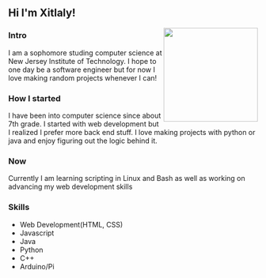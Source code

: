 <h2>Hi I'm Xitlaly!</h2>
<img src="https://images-wixmp-ed30a86b8c4ca887773594c2.wixmp.com/f/874323cf-a73c-42fe-9b95-2fcc42a97331/d86k5xq-78e31e93-9360-4e32-b6fa-67ee63625f19.gif?token=eyJ0eXAiOiJKV1QiLCJhbGciOiJIUzI1NiJ9.eyJzdWIiOiJ1cm46YXBwOjdlMGQxODg5ODIyNjQzNzNhNWYwZDQxNWVhMGQyNmUwIiwiaXNzIjoidXJuOmFwcDo3ZTBkMTg4OTgyMjY0MzczYTVmMGQ0MTVlYTBkMjZlMCIsIm9iaiI6W1t7InBhdGgiOiJcL2ZcLzg3NDMyM2NmLWE3M2MtNDJmZS05Yjk1LTJmY2M0MmE5NzMzMVwvZDg2azV4cS03OGUzMWU5My05MzYwLTRlMzItYjZmYS02N2VlNjM2MjVmMTkuZ2lmIn1dXSwiYXVkIjpbInVybjpzZXJ2aWNlOmZpbGUuZG93bmxvYWQiXX0.KlRTPO9xkV0yX2TT16pgANFPCkZJ5ZW3HzWgfBSRQ6o" width="190" align="right">
<h3>Intro</h3>
I am a sophomore studing computer science at New Jersey Institute of Technology. I hope to one day be a software engineer but for now I love making random
projects whenever I can!<br>
<h3>How I started</h3>
I have been into computer science since about 7th grade. I started with web development but I realized
I prefer more back end stuff. I love making projects with python or java and enjoy figuring out the 
logic behind it.
<h3>Now</h3>
Currently I am learning scripting in Linux and Bash as well as working on advancing my web development
skills
<h3>Skills</h3>
<ul>
  <li>Web Development(HTML, CSS)</li>
  <li>Javascript</li>
  <li>Java</li>
  <li>Python</li>
  <li>C++</li>
  <li>Arduino/Pi</li>
</ul>

<!---
Xitlaly-P/Xitlaly-P is a ✨ special ✨ repository because its `README.md` (this file) appears on your GitHub profile.
You can click the Preview link to take a look at your changes.
--->
